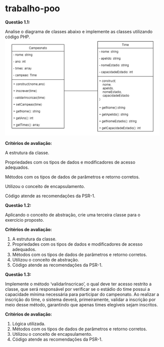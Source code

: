 # trabalho-poo

**Questão 1.1:**

Analise o diagrama de classes abaixo e implemente as classes utilizando código PHP.
![img questao 1](https://github.com/Tav1nnn/trabalho-poo/blob/main/img/q1.png)

**Critérios de avaliação:**

A estrutura da classe.

Propriedades com os tipos de dados e modificadores de acesso adequados.

Métodos com os tipos de dados de parâmetros e retorno corretos.

Utilizou o conceito de encapsulamento.

Código atende as recomendações da PSR-1.



**Questão 1.2:**

Aplicando o conceito de abstração, crie uma terceira classe para o exercício proposto. 

**Critérios de avaliação:**

1. A estrutura da classe.
2. Propriedades com os tipos de dados e modificadores de acesso adequados.
3. Métodos com os tipos de dados de parâmetros e retorno corretos.
4. Utilizou o conceito de abstração.
5. Código atende as recomendações da PSR-1.


**Questão 1.3:**

Implemente o método ‘validarInscricao’, o qual deve ter acesso restrito a classe, que será responsável por verificar se o estádio do time possui a capacidade mínima necessária para participar do campeonato. Ao realizar a inscrição do time, o sistema deverá, primeiramente, validar a inscrição por meio desse método, garantindo que apenas times elegíveis sejam inscritos.

**Critérios de avaliação:**

1. Lógica utilizada.
2. Métodos com os tipos de dados de parâmetros e retorno corretos.
3. Utilizou o conceito de encapsulamento.
4. Código atende as recomendações da PSR-1.
